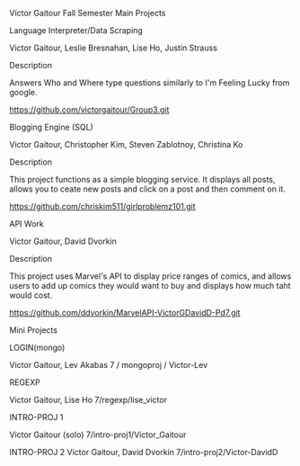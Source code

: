 
Victor Gaitour
Fall Semester
Main Projects

Language Interpreter/Data Scraping

Victor Gaitour, Leslie Bresnahan, Lise Ho, Justin Strauss

Description

Answers Who and Where type questions similarly to I'm Feeling Lucky from google.

https://github.com/victorgaitour/Group3.git

Blogging Engine (SQL)

Victor Gaitour, Christopher Kim, Steven Zablotnoy, Christina Ko

Description

This project functions as a simple blogging service. It displays all posts, allows you to ceate new posts and click on a post and then comment on it.

https://github.com/chriskim511/girlproblemz101.git

API Work

Victor Gaitour, David Dvorkin

Description

This project uses Marvel's API to display price ranges of comics, and allows users to add up comics they would want to buy and displays how much taht would cost.

https://github.com/ddvorkin/MarvelAPI-VictorGDavidD-Pd7.git

Mini Projects

LOGIN(mongo)

Victor Gaitour, Lev Akabas
7 / mongoproj / Victor-Lev

REGEXP

Victor Gaitour, Lise Ho
7/regexp/lise_victor

INTRO-PROJ 1

Victor Gaitour (solo)
7/intro-proj1/Victor_Gaitour

INTRO-PROJ 2
Victor Gaitour, David Dvorkin
7/intro-proj2/Victor-DavidD

